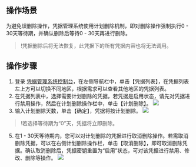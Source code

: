 ## 操作场景
为避免误删除操作，凭据管理系统使用计划删除机制，即对删除操作强制执行0 - 30天等待期，并确认删除后等待0 - 30天再进行删除。
>!凭据删除后将无法恢复，此凭据下的所有凭据内容也将无法调用。
## 操作步骤
1. 登录 [凭据管理系统控制台](https://console.cloud.tencent.com/ssm/index)，在左侧导航栏中，单击【凭据列表】，在凭据列表左上方可以切换不同地区，根据需求可以查看其他地区的凭据列表。
2. 在凭据列表中，选择需要计划删除的凭据，若凭据是启用状态，请先对凭据进行禁用操作，然后在计划删除操作栏中，单击【计划删除】。
![](https://main.qcloudimg.com/raw/1d61bbb57222dfbed8e49f864ca99bc6.png)
3. 输入计划删除天数，单击【确定】，凭据将按计划删除。
![](https://main.qcloudimg.com/raw/efcbde9050f834c20fe8c2917c30d884.png)
>!若选择等待期为“0”天，凭据将立即删除。
>
5. 在1 - 30天等待期内，您可以对计划删除的凭据进行取消删除操作。若需取消删除凭据，可以在右侧计划删除操作栏，单击【取消删除】，即可取消删除凭据。确认取消删除后，凭据密钥重置为“启用”状态，可对该凭据进行禁用、修改、删除等操作。
![](https://main.qcloudimg.com/raw/fdad7a1b279a199c9ac048c1cfac0a58.png)
